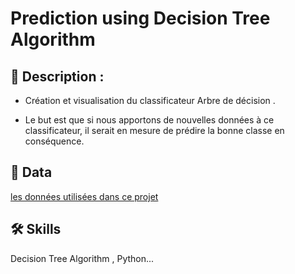 
# Prediction using Decision Tree Algorithm





## 🚀 Description :

  


- Création et visualisation du classificateur Arbre de décision  .

- Le but est que si nous apportons de nouvelles données à ce classificateur, il serait en mesure de
prédire la bonne classe en conséquence.



  
## 🔗 Data
[les données utilisées dans ce projet](https://bit.ly/3kXTdox)


  
## 🛠 Skills
Decision Tree Algorithm , Python...

  